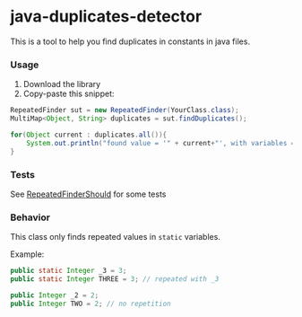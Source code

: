# java-duplicates-detector

This is a tool to help you find duplicates in constants in java files.

### Usage

  1. Download the library
  1. Copy-paste this snippet:
  
```java
RepeatedFinder sut = new RepeatedFinder(YourClass.class);
MultiMap<Object, String> duplicates = sut.findDuplicates();

for(Object current : duplicates.all()){
	System.out.println("found value = '" + current+"', with variables = " + duplicates.get(current));
}
```

### Tests

See [RepeatedFinderShould](https://github.com/GMaur/java-duplicates-detector/blob/master/src/test/java/com/gmaur/tool/java/duplicatedetector/RepeatedFinderShould.java) for some tests

### Behavior

This class only finds repeated values in ``static`` variables.

Example:

```java
public static Integer _3 = 3;
public static Integer THREE = 3; // repeated with _3

public Integer _2 = 2;
public Integer TWO = 2; // no repetition
```
